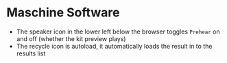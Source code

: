 # Maschine Software

- The speaker icon in the lower left below the browser toggles `Prehear` on and off (whether the kit preview plays)
- The recycle icon is autoload, it automatically loads the result in to the results list
